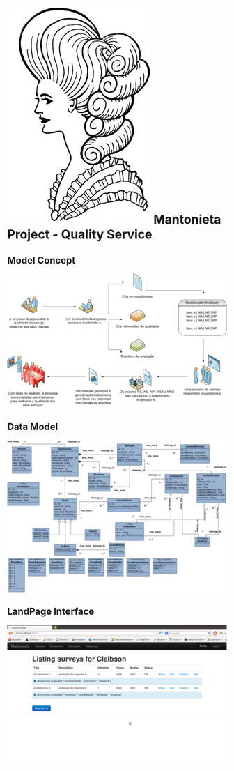 ![Mantonieta Logo](https://github.com/nosbielcs/mantonieta/blob/master/maria_antonieta.jpg) Mantonieta Project - Quality Service
==========
## Model Concept

![Model Concept](https://github.com/nosbielcs/mantonieta/blob/master/modelo_conceitual.gif)

## Data Model

![Data Model](https://github.com/nosbielcs/mantonieta/blob/master/diagrama_classes_v2.jpg)

## LandPage Interface

![LandPage](https://github.com/nosbielcs/mantonieta/blob/master/mantonieta_lista_questionario.png)
